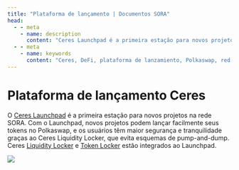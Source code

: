 ```yaml
---
title: "Plataforma de lançamento | Documentos SORA"
head:
  - - meta
    - name: description
      content: "Ceres Launchpad é a primeira estação para novos projetos na rede SORA."
  - - meta
    - name: keywords
      content: "Ceres, DeFi, plataforma de lanzamiento, Polkaswap, red SORA"
---
```


# Plataforma de lançamento Ceres

O [Ceres Launchpad](https://dapps.cerestoken.io/launchpad) é a primeira estação para novos projetos na rede SORA.
Com o Launchpad, novos projetos podem lançar facilmente seus tokens no Polkaswap, e os usuários têm maior segurança e tranquilidade graças ao Ceres Liquidity Locker, que evita esquemas de pump-and-dump.
Ceres [Liquidity Locker](/pt/liquidity-locker.md) e [Token Locker](/pt/token-locker.md) estão integrados ao Launchpad.

![](../.gitbook/assets/launchpad.png)
